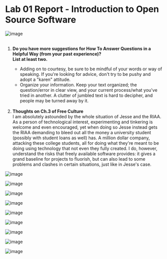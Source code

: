 # Lab 01 Report - Introduction to Open Source Software
![image](https://user-images.githubusercontent.com/60018973/149559549-63cd60ad-aeed-44a5-88ba-f0f07ee01267.png)
<br><br>

<ol type="1">
  <li><strong>Do you have more suggestions for How To Answer Questions in a Helpful Way (from your past experience)?<br>List at least two.</strong></li>
  <ul>
     <li>Adding on to courtesy, be sure to be mindful of your words or way of speaking. If you're looking for advice, don't try to be pushy and adopt a "karen" attitude.</li>
     <li>Organize your information. Keep your text organized; the question/error in clear view, and your current process/what you've tried in another. A clutter of jumbled text is hard to decipher, and people may be turned away by it.</li>
  </ul>
  <br>
  <li><strong>Thoughts on Ch.3 of Free Culture</strong></li>
  I am absolutely astounded by the whole situation of Jesse and the RIAA. As a person of technological interest, experimenting and tinkering is welcome and even encouraged, yet when doing so Jesse instead gets the RIAA demanding to bleed out all the money a university student (possibly with student loans as well) has. A million dollar company, attacking these college students, all for doing what they're meant to be doing using technology that not even they fully created. I do, however, understand the risks that freely available software provides: it gives a grand baseline for projects to fluorish, but can also lead to some problems and clashes in certain situations, just like in Jesse's case.
</ol>

![image](https://user-images.githubusercontent.com/60018973/149567447-a965e298-a65e-459a-bcfd-f23a337fe8c4.png)

![image](https://user-images.githubusercontent.com/60018973/149568501-f0e3de54-73d0-457e-af72-18a2c23e1701.png)

![image](https://user-images.githubusercontent.com/60018973/149568758-89458181-18bf-450d-a096-060078beb9fc.png)

![image](https://user-images.githubusercontent.com/60018973/149573104-83228f8b-945b-4c3b-8750-3b4d1065b9aa.png)

![image](https://user-images.githubusercontent.com/60018973/149573347-90929ea3-91ea-4fab-99d0-b1dd25ca8d83.png)

![image](https://user-images.githubusercontent.com/60018973/149573661-6972d084-fd08-4d29-8a5e-eaa492d51b52.png)

![image](https://user-images.githubusercontent.com/60018973/149575473-a982d471-e6b0-49df-974b-7ff81db08441.png)

![image](https://user-images.githubusercontent.com/60018973/149579894-a5b4b86e-e34b-496b-8221-9b4cfea45084.png)

![image](https://user-images.githubusercontent.com/60018973/149591059-3615593d-6dd2-488f-a2cd-82e25a26f488.png)
